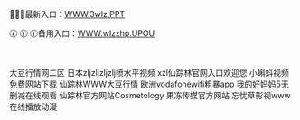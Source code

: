 <p>
	👞👞👞最新入口：<a href="http://www.baidu.com/link?url=6MA2SWnO3Raqke39an_0PUxosM6ZrUGzi1BN9tNnlPW&wd">WWW.3wlz.PPT</a> 
	<p>
		🕢
🕢
🕢备用入口：<a href="http://www.baidu.com/link?url=6MA2SWnO3Raqke39an_0PUxosM6ZrUGzi1BN9tNnlPW&wd">WWW.wlzzhp.UPOU</a> 
	</p>
	<p>
		<br />
	</p>
	<p>
		大豆行情网二区
日本zljzljzljzlj喷水平视频
xzl仙踪林官网入口欢迎您
小蝌蚪视频免费网站下载
仙踪林WWW大豆行情
欧洲vodafonewifi粗暴app
我的好妈妈5无删减在线观看
仙踪林官方网站Cosmetology
果冻传媒官方网站
忘忧草影视www在线播放动漫
	</p>
